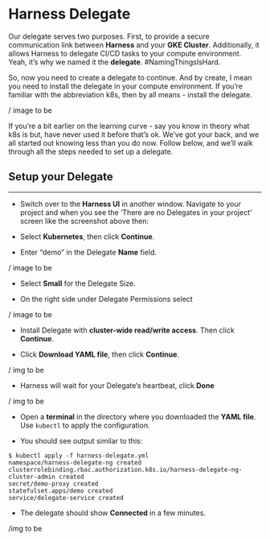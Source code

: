 # Harness Delegate

Our delegate serves two purposes. First, to provide a secure communication link between **Harness** and your **GKE Cluster**. Additionally, it allows Harness to delegate CI/CD tasks to your compute environment. Yeah, it’s why we named it the **delegate**. #NamingThingsIsHard. 

So, now you need to create a delegate to continue. And by create, I mean you need to install the delegate in your compute environment. If you’re familiar with the abbreviation k8s, then by all means - install the delegate. 

/ image to be

If you’re a bit earlier on the learning curve - say you know in theory what k8s is but, have never used it before that’s ok. We’ve got your back, and we all started out knowing less than you do now. Follow below, and we’ll walk through all the steps needed to set up a delegate.   



## Setup your Delegate 
***

- Switch over to the **Harness UI** in another window. Navigate to your project and when you see the ‘There are no Delegates in your project’ screen like the screenshot above then:

- Select **Kubernetes**, then click **Continue**.

- Enter “demo” in the Delegate **Name** field.

/ image to be

- Select **Small** for the Delegate Size.

- On the right side under Delegate Permissions select

/ image to be

- Install Delegate with **cluster-wide read/write access**. Then click **Continue**.

- Click **Download YAML file**, then click **Continue**.

/ img to be

- Harness will wait for your Delegate’s heartbeat, click **Done**

/ img to be

- Open a **terminal** in the directory where you downloaded the **YAML file**. Use `kubectl` to apply the configuration.

- You should see output similar to this:   
```console
$ kubectl apply -f harness-delegate.yml
namespace/harness-delegate-ng created
clusterrolebinding.rbac.authorization.k8s.io/harness-delegate-ng-cluster-admin created
secret/demo-proxy created
statefulset.apps/demo created
service/delegate-service created
```

- The delegate should show **Connected** in a few minutes.

/img to be









